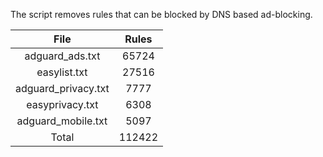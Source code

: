 The script removes rules that can be blocked by DNS based ad-blocking.


| File | Rules |
|:----:|:-----:|
| adguard_ads.txt | 65724 |
| easylist.txt | 27516 |
| adguard_privacy.txt | 7777 |
| easyprivacy.txt | 6308 |
| adguard_mobile.txt | 5097 |
| Total | 112422 |